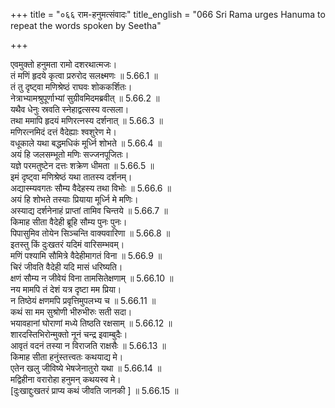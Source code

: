 +++
title = "०६६ राम-हनुमत्संवादः"
title_english = "066 Sri Rama urges Hanuma to repeat the words spoken by Seetha"

+++


  
एवमुक्तो हनुमता रामो दशरथात्मजः।  
तं मणिं हृदये कृत्वा प्ररुरोद सलक्ष्मणः ॥ 5.66.1 ॥   
तं तु दृष्ट्वा मणिश्रेष्ठं राघवः शोककर्शितः।  
नेत्राभ्यामश्रुपूर्णाभ्यां सुग्रीवमिदमब्रवीत् ॥ 5.66.2 ॥   
यथैव धेनुः स्रवति स्नेहाद्वत्सस्य वत्सला।  
तथा ममापि हृदयं मणिरत्नस्य दर्शनात् ॥ 5.66.3 ॥   
मणिरत्नमिदं दत्तं वैदेह्याः श्वशुरेण मे।  
वधूकाले यथा बद्धमधिकं मूर्ध्नि शोभते ॥ 5.66.4 ॥   
अयं हि जलसम्भूतो मणिः सज्जनपूजितः।  
यज्ञे परमतुष्टेन दत्तः शक्रेण धीमता ॥ 5.66.5 ॥   
इमं दृष्ट्वा मणिश्रेष्ठं यथा तातस्य दर्शनम्।  
अद्यास्म्यवगतः सौम्य वैदेहस्य तथा विभोः ॥ 5.66.6 ॥   
अयं हि शोभते तस्याः प्रियाया मूर्ध्नि मे मणिः।  
अस्याद्य दर्शनेनाहं प्राप्तां तामिव चिन्तये ॥ 5.66.7 ॥   
किमाह सीता वैदेही ब्रूहि सौम्य पुनः पुनः।  
पिपासुमिव तोयेन सिञ्चन्ति वाक्यवारिणा ॥ 5.66.8 ॥   
इतस्तु किं दुःखतरं यदिमं वारिसम्भवम्।  
मणिं पश्यामि सौमित्रे वैदेहीमागतं विना ॥ 5.66.9 ॥   
चिरं जीवति वैदेही यदि मासं धरिष्यति।  
क्षणं सौम्य न जीवेयं विना तामसितेक्षणाम् ॥ 5.66.10 ॥   
नय मामपि तं देशं यत्र दृष्टा मम प्रिया।  
न तिष्ठेयं क्षणमपि प्रवृत्तिमुपलभ्य च ॥ 5.66.11 ॥   
कथं सा मम सुश्रोणी भीरुभीरुः सती सदा।  
भयावहानां घोराणां मध्ये तिष्ठति रक्षसाम् ॥ 5.66.12 ॥   
शारदस्तिभिरोन्मुक्तो नूनं चन्द्र इवाम्बुदैः।  
आवृतं वदनं तस्या न विराजति राक्षसैः ॥ 5.66.13 ॥   
किमाह सीता हनुंस्तत्त्वतः कथयाद्य मे।  
एतेन खलु जीविष्ये भेषजेनातुरो यथा ॥ 5.66.14 ॥   
मद्विहीना वरारोहा हनुमन् कथयस्व मे।  
[दुःखाद्दुःखतरं प्राप्य कथं जीवति जानकी ] ॥ 5.66.15 ॥   
